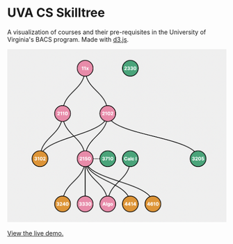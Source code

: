 # UVA CS Skilltree
A visualization of courses and their pre-requisites in the University of Virginia's BACS program. Made with [d3.js](https://d3js.org/).

![A screenshot of the skilltree.](./img/screenshot.png)

[View the live demo.](https://kerrigan.dev/skilltree)
